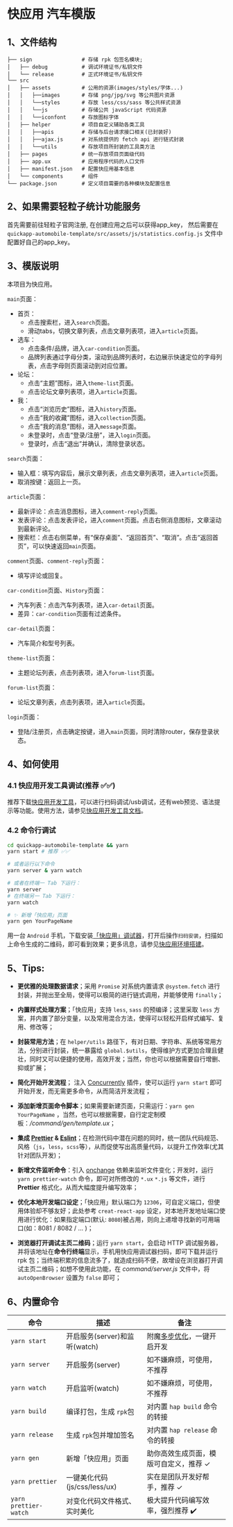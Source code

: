 # 快应用 汽车模版

## 1、文件结构

```
├── sign                # 存储 rpk 包签名模块;
│   ├── debug           # 调试环境证书/私钥文件
│   └── release         # 正式环境证书/私钥文件
└── src
│   ├── assets          # 公用的资源(images/styles/字体...)
│   │   ├──images       # 存储 png/jpg/svg 等公共图片资源
│   │   └──styles       # 存放 less/css/sass 等公共样式资源
│   │   └──js           # 存储公共 javaScript 代码资源
│   │   └──iconfont     # 存放图标字体
│   ├── helper          # 项目自定义辅助各类工具
│   │   ├──apis         # 存储与后台请求接口相关(已封装好)
│   │   ├──ajax.js      # 对系统提供的 fetch api 进行链式封装
│   │   └──utils        # 存放项目所封装的工具类方法
│   ├── pages           # 统一存放项目页面级代码
│   ├── app.ux          # 应用程序代码的人口文件
│   ├── manifest.json   # 配置快应用基本信息
│   └── components      # 组件
└── package.json        # 定义项目需要的各种模块及配置信息
```

## 2、如果需要轻粒子统计功能服务

首先需要前往轻粒子官网注册, 在创建应用之后可以获得app_key，
然后需要在 ``quickapp-automobile-template/src/assets/js/statistics.config.js`` 文件中配置好自己的app_key。

## 3、模版说明

本项目为快应用。

`main`页面：
- 首页：
    - 点击搜索栏，进入`search`页面。
    - 滑动tabs，切换文章列表，点击文章列表项，进入`article`页面。
- 选车：
    - 点击条件/品牌，进入`car-condition`页面。
    - 品牌列表通过字母分类，滚动到品牌列表时，右边展示快速定位的字母列表，点击字母则页面滚动到对应位置。
- 论坛：
    - 点击“主题”图标，进入`theme-list`页面。
    - 点击论坛文章列表项，进入`article`页面。
- 我：
    - 点击“浏览历史”图标，进入`history`页面。
    - 点击“我的收藏”图标，进入`collection`页面。
    - 点击“我的消息”图标，进入`message`页面。
    - 未登录时，点击“登录/注册”，进入`login`页面。
    - 登录时，点击“退出”并确认，清除登录状态。

`search`页面：
- 输入框：填写内容后，展示文章列表，点击文章列表项，进入`article`页面。
- 取消按键：返回上一页。

`article`页面：
- 最新评论：点击消息图标，进入`comment-reply`页面。
- 发表评论：点击发表评论，进入`comment`页面。点击右侧消息图标，文章滚动到最新评论。
- 搜索栏：点击右侧菜单，有“保存桌面”、“返回首页”、“取消”。点击“返回首页”，可以快速返回`main`页面。

`comment`页面、`comment-reply`页面：
- 填写评论或回复。

`car-condition`页面、`History`页面：
- 汽车列表：点击汽车列表项，进入`car-detail`页面。
- 差异：`car-condition`页面有过滤条件。

`car-detail`页面：
- 汽车简介和型号列表。

`theme-list`页面：
- 主题论坛列表，点击列表项，进入`forum-list`页面。

`forum-list`页面：
- 论坛文章列表，点击列表项，进入`article`页面。

`login`页面：
- 登陆/注册页，点击确定按键，进入`main`页面，同时清除router，保存登录状态。


## 4、如何使用

### 4.1 快应用开发工具调试(推荐 ✅✅)
推荐下载[快应用开发工具](https://www.quickapp.cn/docCenter/post/95)，可以进行扫码调试/usb调试，还有web预览、语法提示等功能。使用方法，请参见[快应用开发工具文档](https://doc.quickapp.cn/tutorial/ide/overview.html)。

### 4.2 命令行调试
```bash
cd quickapp-automobile-template && yarn
yarn start # 推荐 ✅✅

# 或者运行以下命令
yarn server & yarn watch

# 或者在终端一 Tab 下运行：
yarn server
# 在终端另一 Tab 下运行：
yarn watch

# ✨ 新增「快应用」页面
yarn gen YourPageName
```

用一台 `Android` 手机，下载安装[「快应用」调试器](https://www.quickapp.cn/docCenter/post/69)，打开后操作`扫码安装`，扫描如上命令生成的二维码，即可看到效果；更多讯息，请参见[快应用环境搭建](https://nice.lovejade.cn/zh/article/develop-quick-app-experience-notes.html#环境搭建)。


## 5、Tips:

-  **更优雅的处理数据请求**；采用 `Promise` 对系统内置请求 `@system.fetch` 进行封装，并抛出至全局，使得可以极简的进行链式调用，并能够使用  `finally`；

-  **内置样式处理方案**；「快应用」支持 `less`, `sass` 的预编译；这里采取 `less` 方案，并内置了部分变量，以及常用混合方法，使得可以轻松开启样式编写、复用、修改等；

-  **封装常用方法**；在 `helper/utils` 路径下，有对日期、字符串、系统等常用方法，分别进行封装，统一暴露给 `global.$utils`，使得维护方式更加合理且健壮，同时又可以便捷的使用，高效开发；当然，你也可以根据需要自行增删、抑或扩展；

- **简化开始开发流程**； 注入 [Concurrently](https://github.com/kimmobrunfeldt/concurrently) 插件，使可以运行 `yarn start` 即可开始开发，而无需更多命令，从而简洁开发流程；

-  **添加新增页面命令脚本**；如果需要新建页面，只需运行：`yarn gen YourPageName` ，当然，也可以根据需要，自行定定制模板：*/command/gen/template.ux*；

-  **集成 [Prettier](https://prettier.io/) & [Eslint](https://eslint.org/)**；在检测代码中潜在问题的同时，统一团队代码规范、风格（`js`，`less`，`scss`等），从而促使写出高质量代码，以提升工作效率(尤其针对团队开发)；

-  **新增文件监听命令**：引入 [onchange](https://github.com/Qard/onchange) 依赖来监听文件变化；开发时，运行 `yarn prettier-watch` 命令，即可对所修改的 `*.ux` `*.js` 等文件，进行 **Prettier** 格式化，从而大幅度提升编写效率；

-  **优化本地开发端口设定**；「快应用」默认端口为 `12306`，可自定义端口，但使用体验却不够友好；此处参考 `creat-react-app` 设定，对本地开发地址端口使用进行优化：如果指定端口(默认: `8080`)被占用，则向上递增寻找新的可用端口(如：8081 / 8082 / … )；

-  **浏览器打开调试主页二维码**；运行 `yarn start`，会启动 HTTP 调试服务器，并将该地址在**命令行终端**显示，手机用快应用调试器扫码，即可下载并运行 rpk 包；当终端积累的信息流多了，就造成扫码不便，故增设在浏览器打开调试主页二维码；如想不使用此功能，在 _command/server.js_ 文件中，将 `autoOpenBrowser` 设置为 `false` 即可；

## 6、内置命令

|  命令 | 描述  | 备注 |
|---|---|---|
| `yarn start`  | 开启服务(server)和监听(watch)  | 附魔[多步优化](https://nice.lovejade.cn/zh/article/quickapp-boilerplate-template.html#%E6%94%B9%E8%BF%9B%E4%BC%98%E5%8A%BF)，一键开启开发|
| `yarn server`  | 开启服务(server)  | 如不嫌麻烦，可使用，不推荐 |
| `yarn watch`  | 开启监听(watch)  | 如不嫌麻烦，可使用，不推荐 |
| `yarn build ` | 编译打包，生成 `rpk`包  | 对内置 `hap build` 命令的转接 |
| `yarn release ` | 生成 `rpk`包并增加签名  | 对内置 `hap release` 命令的转接  |
| `yarn gen `  | 新增「快应用」页面 | 助你高效生成页面，模版可自定义，推荐 ✓|
| `yarn prettier`  | 一键美化代码(js/css/less/ux)  | 实在是团队开发好帮手，推荐 ✓ |
| `yarn prettier-watch`  | 对变化代码文件格式、实时美化 | 极大提升代码编写效率，强烈推荐 ✔️|

